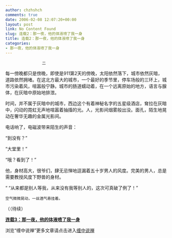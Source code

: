 ```yaml
---
author: chzhshch
comments: true
date: 2006-02-08 12:07:20+00:00
layout: post
link: No Content Found
slug: 连载2：那一夜，他的体液喷了我一身
title: 连载2：那一夜，他的体液喷了我一身
categories:
- 那一夜，他的体液喷了我一身
---
```


			

                    二

每一傍晚都只是傍晚，即使是911第2天的傍晚，太阳依然落下，城市依然灰暗，道路依然拥堵。在这北方最大的城市，一个最好的季节里，停车场般的三环上，城市污染着风，喧嚣般宁静。城市的肠道蠕动着，在一个远离原始的地方，语言与腺体，在灰暗中原始地排泄。

时间，并不属于灰暗中的城市，西边这个有着神秘名字的五星级酒店，耷拉在灰暗中，闪动的霓虹无声地喧嚣着抽搐的光。人，光影间烟雾般出没。面孔，陌生地晃动在奢华无趣的金属光影间。

电话响了，电磁波带来陌生的声音：

“到没有？”

“大堂里！”

“哦？看到了！”

他，身材高大，很爷们，肆无忌惮地逗漏着五十岁男人的风度。完美的男人，总是需要教授风度下野兽的身材。

“  “从来都是别人等我，从来没有我等别人的，这次可真破了例了！”

    空气微微晃动，一丝酒气悬挂着。

（（待续）

[**连载3：那一夜，他的体液喷了我一身**](http://blog.sina.com.cn/u/486e105c01000212)

浏览“缠中说禅”更多文章请点击进入[缠中说禅](http://blog.sina.com.cn/m/chzhshch)
